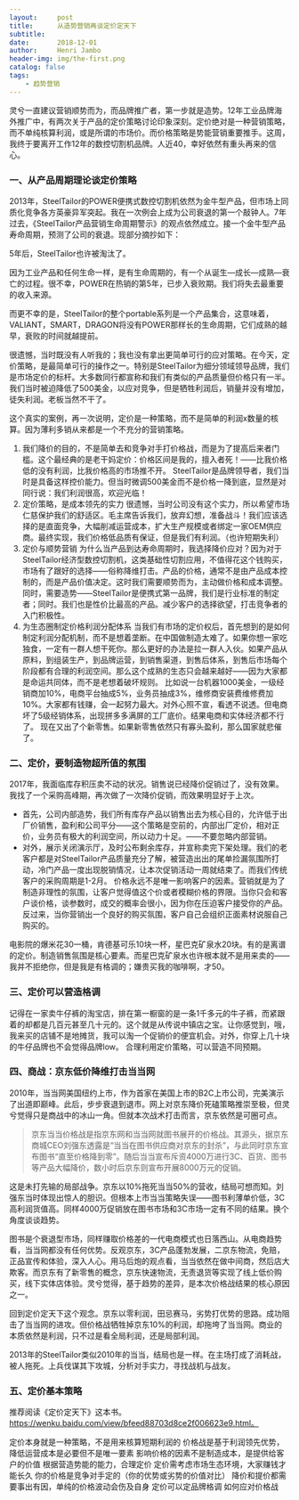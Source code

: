 ```yaml
---
layout:     post
title:      从造势营销再谈定价定天下
subtitle:   
date:       2018-12-01
author:     Henri Jambo
header-img: img/the-first.png
catalog: false
tags:
    - 趋势营销
---
```


灵兮一直建议营销顺势而为，而品牌推广者，第一步就是造势。12年工业品牌海外推广中，有两次关于产品的定价策略讨论印象深刻。定价绝对是一种营销策略，而不单纯核算利润，或是所谓的市场价。而价格策略是势能营销重要推手。这周，我终于要离开工作12年的数控切割机品牌。人近40，幸好依然有重头再来的信心。

### 一、从产品周期理论谈定价策略
2013年，SteelTailor的POWER便携式数控切割机依然为金牛型产品，但市场上同质化竞争各方英豪异军突起。我在一次例会上成为公司衰退的第一个敲钟人。7年过去，《SteelTailor产品营销生命周期警示》的观点依然成立。接一个金牛型产品寿命周期，预测了公司的衰退。现部分摘抄如下：

5年后，SteelTailor也许被淘汰了。

因为工业产品和任何生命一样，是有生命周期的，有一个从诞生—成长—成熟—衰亡的过程。很不幸，POWER在热销的第5年，已步入衰败期。我们将失去最重要的收入来源。

而更不幸的是，SteelTailor的整个portable系列是一个产品集合，这意味着，VALIANT，SMART，DRAGON将没有POWER那样长的生命周期，它们成熟的越早，衰败的时间就越提前。

很遗憾，当时既没有人听我的；我也没有拿出更简单可行的应对策略。在今天，定价策略，是最简单可行的操作之一。特别是SteelTailor为细分领域领导品牌，我们是市场定价的标杆。大多数同行都宣称和我们有类似的产品质量但价格只有一半。我们当时被迫降低了500美金，以应对竞争，但是牺牲利润后，销量并没有增加，徒失利润。老板当然不干了。

这个真实的案例，再一次说明，定价是一种策略，而不是简单的利润x数量的核算。因为薄利多销从来都是一个不充分的营销策略。

1. 我们降价的目的，不是简单去和竞争对手打价格战，而是为了提高后来者门槛。这个最经典的是老干妈定价：价格区间是我的，擅入者死！——比我价格低的没有利润，比我价格高的市场推不开。
SteelTailor是品牌领导者，我们当时是具备这样控价能力。但当时微调500美金而不是价格一降到底，显然是对同行说：我们利润很高，欢迎光临！
2. 定价策略，是成本领先的实力
很遗憾，当时公司没有这个实力，所以希望市场仁慈保护我们的舒适区。毛主席告诉我们，放弃幻想，准备战斗！我们应该选择的是直面竞争，大幅削减运营成本，扩大生产规模或者绑定一家OEM供应商。最终实现，我们价格低品质有保证，但是我们有利润。（也许短期失利）
3. 定价与顺势营销
为什么当产品到达寿命周期时，我选择降价应对？因为对于SteelTailor经济型数控切割机，这类基础性切割应用，不值得花这个钱购买，市场有了跟好的选择——俗称降维打击。产品的价格，通常不是由产品成本控制的，而是产品价值决定。这时我们需要顺势而为，主动做价格和成本调整。
同时，需要造势——SteelTailor是便携式第一品牌，我们是行业标准的制定者；同时。我们也是性价比最高的产品。减少客户的选择欲望，打击竞争者的入门积极性。
4. 为生态圈制定价格利润分配体系
当我们有市场的定价权后，首先想到的是如何制定利润分配机制，而不是想着垄断。在中国做制造太难了。如果你想一家吃独食，一定有一群人想干死你。那么更好的办法是拉一群人入伙。如果产品从原料，到组装生产，到品牌运营，到销售渠道，到售后体系，到售后市场每个阶段都有合理的利润空间。那么这个成熟的生态只会越来越好——因为大家都是命运共同体，而不是老想着破坏规则。
比如说一台机器1000美金，一级经销商加10%，电商平台抽成5%，业务员抽成3%，维修商安装费维修费加10%。大家都有钱赚，会一起努力最大。对外心照不宣，看透不说透。但电商坏了5级经销体系，出现拼多多满屏的工厂底价。结果电商和实体经济都不行了。
现在又出了个新零售。如果新零售依然只有寡头盈利，那么国家就悲催了。
### 二、定价，要制造物超所值的氛围
2017年，我面临库存积压卖不动的状况。销售说已经降价促销过了，没有效果。我找了一个采购高峰期，再次做了一次降价促销，而效果明显好于上次。

- 首先，公司内部造势，我们所有库存产品以销售出去为核心目的，允许低于出厂价销售，盈利和公司平分——这个策略是空前的，内部出厂定价，相对正价，业务员有极大的利润空间，所以动力十足。——不要忽略内部营销。
- 对外，展示关闭演示厅，及时公布剩余库存，并宣称卖完下架处理。我们的老客户都是对SteelTailor产品质量充分了解，被营造出出的尾单捡漏氛围所打动，冷门产品一度出现脱销情况，让本次促销活动一周就结束了。而我们传统客户的采购周期是1-2月。
价格永远不是唯一影响客户的因素。营销就是为了制造非理性的氛围，让客户觉得值这个价或者模糊价格的界限。当你只会和客户谈价格，谈参数时，成交的概率会很小，因为你在压迫客户接受你的产品。反过来，当你营销出一个良好的购买氛围，客户自己会组织正面素材说服自己购买的。

电影院的爆米花30一桶，肯德基可乐10块一杯，星巴克矿泉水20块。有的是离谱的定价。制造销售氛围是核心要素。而星巴克矿泉水也许根本就不是用来卖的——我并不拒绝你，但是我是有格调的；嫌贵买我的咖啡啊，才50。

### 三、定价可以营造格调
记得在一家卖牛仔裤的淘宝店，排在第一橱窗的是一条1千多元的牛子裤，而紧跟着的却都是几百元甚至几十元的。这个就是从传说中镇店之宝。让你感觉到，哦，我来买的店铺不是地摊货，我可以淘一个促销价的便宜机会。对外，你穿上几十块的牛仔品牌也不会觉得品牌low。
合理利用定价策略，可以营造不同预期。

### 四、商战：京东低价降维打击当当网
2010年，当当网美国纽约上市，作为首家在美国上市的B2C上市公司，完美演示了出道即巅峰。此后，步步衰退到退市。网上对京东降价死磕策略推崇至极，但灵兮觉得只是商战中的冰山一角。但就本次战术打击而言，京东依然是可圈可点。

> 京东当当价格战是指京东网和当当网就图书展开的价格战。其源头，据京东商城CEO刘强东透露是“当当在图书供应商对京东的封杀”，与此同时京东宣布图书“直至价格降到零”。随后当当宣布斥资4000万进行3C、百货、图书等产品大幅降价，数小时后京东则宣布开展8000万元的促销。

这是未打先输的局部战争。京东以10%拖死当当50%的营收，结局可想而知。刘强东当时体现出惊人的胆识。但根本上市当当策略失误——图书利薄单价低，3C高利润货值高。同样4000万促销放在图书市场和3C市场一定有不同的结果。换个角度谈谈趋势。

图书是个衰退型市场，同样赚取价格差的一代电商模式也日落西山。从电商趋势看，当当网都没有任何优势。反观京东，3C产品蓬勃发展，二京东物流，免赔，正品宣传和体验，深入人心。用马后炮的观点看，当当依然在做中间商，然后店大欺客。而京东有了新零售的概念，京东快速物流，无责退货等实现了线上低价购买，线下实体店体验。灵兮觉得，基于趋势的差异，是本次价格战结果的核心原因之一。

回到定价定天下这个观念。京东以零利润，田忌赛马，劣势打优势的思路。成功阻击了当当网的进攻。但价格战牺牲掉京东10%的利润，却拖垮了当当网。商业的本质依然是利润，只不过是看全局利润，还是局部利润。

2013年的SteelTailor类似2010年的当当，结局也是一样。在主场打成了消耗战，被人拖死。上兵伐谋其下攻城，分析对手实力，寻找战机与战友。

### 五、定价基本策略
推荐阅读《定价定天下》这本书。https://wenku.baidu.com/view/bfeed88703d8ce2f006623e9.html。

定价本身就是一种策略，不是用来核算短期利润的
价格战是基于利润领先优势，降低运营成本是必要但不是唯一要素
影响价格的因素不是制造成本，是提供给客户的价值
根据营造势能的能力，合理定价
定价需考虑市场生态环境，大家赚钱才能长久
你的价格是竞争对手定的（你的优势或劣势的价值对比）
降价和提价都需要事出有因，单纯的价格波动会伤及自身
定价可以定品牌格调
如何应对价格战
